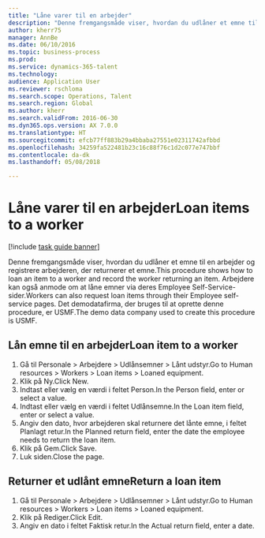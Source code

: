 ```yaml
--- 
title: "Låne varer til en arbejder"
description: "Denne fremgangsmåde viser, hvordan du udlåner et emne til en arbejder og registrere arbejderen, der returnerer et emne."
author: kherr75
manager: AnnBe
ms.date: 06/10/2016
ms.topic: business-process
ms.prod: 
ms.service: dynamics-365-talent
ms.technology: 
audience: Application User
ms.reviewer: rschloma
ms.search.scope: Operations, Talent
ms.search.region: Global
ms.author: kherr
ms.search.validFrom: 2016-06-30
ms.dyn365.ops.version: AX 7.0.0
ms.translationtype: HT
ms.sourcegitcommit: efcb77ff883b29a4bbaba27551e02311742afbbd
ms.openlocfilehash: 34259fa522481b23c16c88f76c1d2c077e747bbf
ms.contentlocale: da-dk
ms.lasthandoff: 05/08/2018

---
```

# <a name="loan-items-to-a-worker"></a><span data-ttu-id="5d5ce-103">Låne varer til en arbejder</span><span class="sxs-lookup"><span data-stu-id="5d5ce-103">Loan items to a worker</span></span>

[!include [task guide banner](../../includes/task-guide-banner.md)]

<span data-ttu-id="5d5ce-104">Denne fremgangsmåde viser, hvordan du udlåner et emne til en arbejder og registrere arbejderen, der returnerer et emne.</span><span class="sxs-lookup"><span data-stu-id="5d5ce-104">This procedure shows how to loan an item to a worker and record the worker returning an item.</span></span> <span data-ttu-id="5d5ce-105">Arbejdere kan også anmode om at låne emner via deres Employee Self-Service-sider.</span><span class="sxs-lookup"><span data-stu-id="5d5ce-105">Workers can also request loan items through their Employee self-service pages.</span></span> <span data-ttu-id="5d5ce-106">Det demodatafirma, der bruges til at oprette denne procedure, er USMF.</span><span class="sxs-lookup"><span data-stu-id="5d5ce-106">The demo data company used to create this procedure is USMF.</span></span>


## <a name="loan-item-to-a-worker"></a><span data-ttu-id="5d5ce-107">Lån emne til en arbejder</span><span class="sxs-lookup"><span data-stu-id="5d5ce-107">Loan item to a worker</span></span>
1. <span data-ttu-id="5d5ce-108">Gå til Personale > Arbejdere > Udlånsemner > Lånt udstyr.</span><span class="sxs-lookup"><span data-stu-id="5d5ce-108">Go to Human resources > Workers > Loan items > Loaned equipment.</span></span>
2. <span data-ttu-id="5d5ce-109">Klik på Ny.</span><span class="sxs-lookup"><span data-stu-id="5d5ce-109">Click New.</span></span>
3. <span data-ttu-id="5d5ce-110">Indtast eller vælg en værdi i feltet Person.</span><span class="sxs-lookup"><span data-stu-id="5d5ce-110">In the Person field, enter or select a value.</span></span>
4. <span data-ttu-id="5d5ce-111">Indtast eller vælg en værdi i feltet Udlånsemne.</span><span class="sxs-lookup"><span data-stu-id="5d5ce-111">In the Loan item field, enter or select a value.</span></span>
5. <span data-ttu-id="5d5ce-112">Angiv den dato, hvor arbejderen skal returnere det lånte emne, i feltet Planlagt retur.</span><span class="sxs-lookup"><span data-stu-id="5d5ce-112">In the Planned return field, enter the date the employee needs to return the loan item.</span></span>
6. <span data-ttu-id="5d5ce-113">Klik på Gem.</span><span class="sxs-lookup"><span data-stu-id="5d5ce-113">Click Save.</span></span>
7. <span data-ttu-id="5d5ce-114">Luk siden.</span><span class="sxs-lookup"><span data-stu-id="5d5ce-114">Close the page.</span></span>

## <a name="return-a-loan-item"></a><span data-ttu-id="5d5ce-115">Returner et udlånt emne</span><span class="sxs-lookup"><span data-stu-id="5d5ce-115">Return a loan item</span></span>
1. <span data-ttu-id="5d5ce-116">Gå til Personale > Arbejdere > Udlånsemner > Lånt udstyr.</span><span class="sxs-lookup"><span data-stu-id="5d5ce-116">Go to Human resources > Workers > Loan items > Loaned equipment.</span></span>
2. <span data-ttu-id="5d5ce-117">Klik på Rediger.</span><span class="sxs-lookup"><span data-stu-id="5d5ce-117">Click Edit.</span></span>
3. <span data-ttu-id="5d5ce-118">Angiv en dato i feltet Faktisk retur.</span><span class="sxs-lookup"><span data-stu-id="5d5ce-118">In the Actual return field, enter a date.</span></span>


